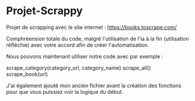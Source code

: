 # Projet-Scrappy
Projet de scrapping avec le site internet :  https://books.toscrape.com/

Comphréension totale du code, malgré l'utilisation de l'ia à la fin (utilisation réfléchie) avec votre accord afin de créer l'automatisation.

Nous pouvons maintenant utiliser notre code avec par exemple : 

scrape_category(category_url, category_name)
scrape_all()
scrape_book(url)

J'ai également ajouté mon ancien fichier avant la création des fonctions pour que vous puissiez voir la logique du début.
